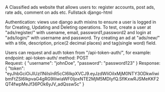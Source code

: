 A Classified ads website that allows users to: register accounts, post ads, rate ads, comment on ads etc.
Fullstack django-html

Authentication:
views use django auth mixins to ensure a user is logged in for Creating, Updating and Deleting operations.
To test, create a user at "ads/register/" with usename, email, password1,password2 and login at "ads/login/" with username and password. Try creating an ad at "ads/new/" with a title, description, price(2 decimal places) and tag(single word) field. 

Users can request and auth token from "/api-token-auth/", for example:
endpoint: api-token-auth/      method: POST                                
Request: {
    "username": "johnDoe",
    "password": "password123"
}
Response: {
    "token": "eyJhbGciOiJIUzI1NiIsInR5cCI6IkpXVCJ9.eyJzdWIiOiIxMjM0NTY3ODkwIiwibmFtZSI6IkpvaG4gRG9lIiwiaWF0IjoxNTE2MjM5MDIyfQ.SflKxwRJSMeKKF2QT4fwpMeJf36POk6yJV_adQssw5c"
}
